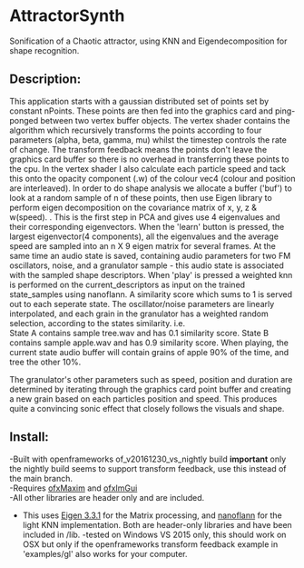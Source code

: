 # AttractorSynth
Sonification of a Chaotic attractor, using KNN and Eigendecomposition for shape recognition.

## Description:
This application starts with a gaussian distributed set of points set by constant nPoints. These points are then fed into the graphics card and ping-ponged between two vertex buffer objects. The vertex shader contains the algorithm which recursively transforms the points according to four parameters (alpha, beta, gamma, mu) whilst the timestep controls the rate of change. The transform feedback means the points don't leave the graphics card buffer so there is no overhead in transferring these points to the cpu. In the vertex shader I also calculate each particle speed and tack this onto the opacity component (.w) of the colour vec4 (colour and position are interleaved). In order to do shape analysis we allocate a buffer ('buf') to look at a random sample of n of these points, then use Eigen library to perform eigen decomposition on the covariance matrix of x, y, z & w(speed). . This is the first step in PCA and gives use 4 eigenvalues and their corresponding eigenvectors. When the 'learn' button is pressed, the largest eigenvector(4 components), all the eigenvalues and the average speed are sampled into an n X 9 eigen matrix for several frames. At the same time an audio state is saved, containing audio parameters for two FM oscillators, noise, and a granulator sample - this audio state is associated with the sampled shape descriptors. When 'play' is pressed a weighted knn is performed on the current_descriptors as input on the trained state_samples using nanoflann. A similarity score which sums to 1 is served out to each seperate state. The oscillator/noise parameters are linearly interpolated, and each grain in the granulator has a weighted random selection, according to the states similarity. 
i.e.  
State A contains sample tree.wav and has 0.1 similarity score.
State B contains sample apple.wav and has 0.9 similarity score.
When playing, the current state audio buffer will contain grains of apple 90% of the time, and tree the other 10%.

The granulator's other parameters such as speed, position and duration are determined by iterating through the graphics card point buffer and creating a new grain based on each particles position and speed. This produces quite a convincing sonic effect that closely follows the visuals and shape.

## Install:
-Built with openframeworks of_v20161230_vs_nightly build **important** only the nightly build seems to support transform feedback, use this instead of the main branch.  
-Requires [ofxMaxim]( https://github.com/micknoise/Maximilian ) and [ofxImGui]( https://github.com/jvcleave/ofxImGui )  
-All other libraries are header only and are included.  
- This uses [Eigen 3.3.1]( http://eigen.tuxfamily.org/ ) for the Matrix processing, and [nanoflann]( https://github.com/jlblancoc/nanoflann ) for the light KNN implementation. Both are header-only libraries and have been included in /lib.
-tested on Windows VS 2015 only, this should work on OSX but only if the openframeworks transform feedback example in 'examples/gl' also works for your computer.   
